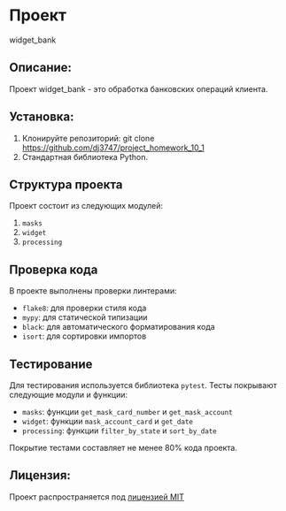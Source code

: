 # Проект 
widget_bank

## Описание: 
Проект widget_bank - это обработка банковских операций клиента.

## Установка:
1. Клонируйте репозиторий: git clone https://github.com/dj3747/project_homework_10_1
2. Стандартная библиотека Python.

## Структура проекта
Проект состоит из следующих модулей:
1. `masks`
2. `widget`
3. `processing`

## Проверка кода
В проекте выполнены проверки линтерами:
- `flake8`: для проверки стиля кода
- `mypy`: для статической типизации
- `black`: для автоматического форматирования кода
- `isort`: для сортировки импортов

## Тестирование
Для тестирования используется библиотека `pytest`.
Тесты покрывают следующие модули и функции:
- `masks`: функции `get_mask_card_number` и `get_mask_account`
- `widget`: функции `mask_account_card` и `get_date`
- `processing`: функции `filter_by_state` и `sort_by_date`

Покрытие тестами составляет не менее 80% кода проекта.
## Лицензия:
Проект распространяется под [лицензией MIT](LICENSE)